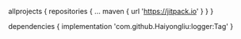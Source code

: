 allprojects {
    repositories {
	...
	maven { url 'https://jitpack.io' }
    }
}

dependencies {
    implementation 'com.github.Haiyongliu:logger:Tag'
}

